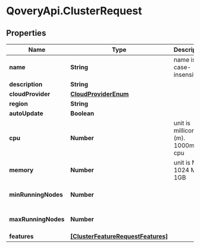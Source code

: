 # QoveryApi.ClusterRequest

## Properties

Name | Type | Description | Notes
------------ | ------------- | ------------- | -------------
**name** | **String** | name is case-insensitive | 
**description** | **String** |  | [optional] 
**cloudProvider** | [**CloudProviderEnum**](CloudProviderEnum.md) |  | 
**region** | **String** |  | 
**autoUpdate** | **Boolean** |  | [optional] 
**cpu** | **Number** | unit is millicores (m). 1000m &#x3D; 1 cpu | [optional] [default to 250]
**memory** | **Number** | unit is MB. 1024 MB &#x3D; 1GB | [optional] [default to 256]
**minRunningNodes** | **Number** |  | [optional] [default to 1]
**maxRunningNodes** | **Number** |  | [optional] [default to 1]
**features** | [**[ClusterFeatureRequestFeatures]**](ClusterFeatureRequestFeatures.md) |  | [optional] 


